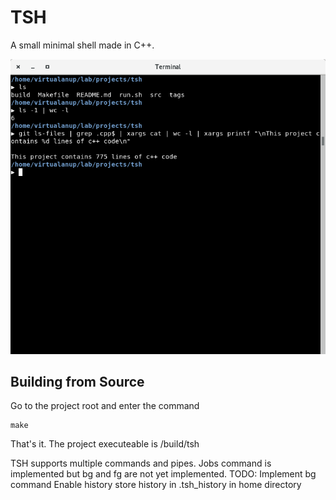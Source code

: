 # TSH

A small minimal shell made in C++.

![TSH](/github/screenshot.png?raw=true "TSH in action")

## Building from Source
Go to the project root and enter the command

    make

That's it. The project executeable is /build/tsh

TSH supports multiple commands and pipes. Jobs command is implemented but bg and fg are not yet implemented.
TODO:
    Implement bg command
    Enable history
    store history in .tsh_history in home directory
